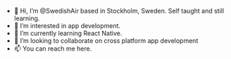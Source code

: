 - 👋 Hi, I’m @SwedishAir based in Stockholm, Sweden. Self taught and still learning.
- 👀 I’m interested in app development.
- 🌱 I’m currently learning React Native.
- 💞️ I’m looking to collaborate on cross platform app development
- 📫 You can reach me here.

<!---
SwedishAir/SwedishAir is a ✨ special ✨ repository because its `README.md` (this file) appears on your GitHub profile.
You can click the Preview link to take a look at your changes.
--->
